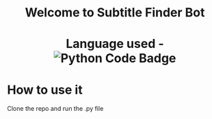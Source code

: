 <div align='center'>
  <h1>Welcome to Subtitle Finder Bot<h1/>
  
  
  <span>Language used</span> - ![Python Code Badge](https://img.shields.io/badge/-Python-blue?style=plastic&logo=Python&logoColor=white)
</div>


# How to use it
Clone the repo and run the .py file
